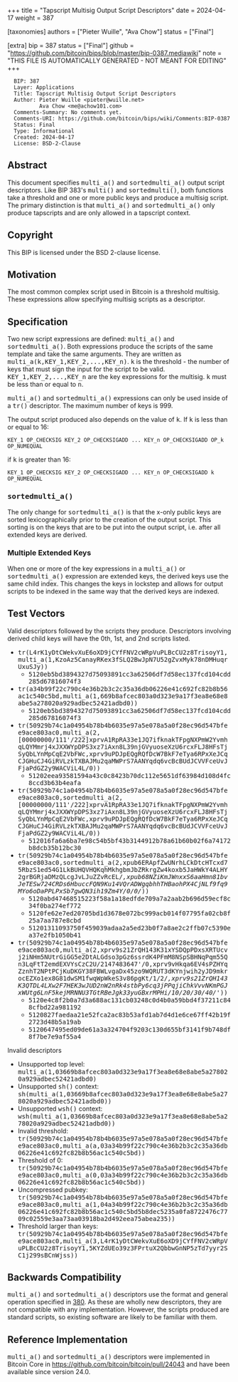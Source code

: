
+++
title = "Tapscript Multisig Output Script Descriptors"
date = 2024-04-17
weight = 387

[taxonomies]
authors = ["Pieter Wuille", "Ava Chow"]
status = ["Final"]

[extra]
bip = 387
status = ["Final"]
github = "https://github.com/bitcoin/bips/blob/master/bip-0387.mediawiki"
note = "THIS FILE IS AUTOMATICALLY GENERATED - NOT MEANT FOR EDITING"
+++

```
  BIP: 387
  Layer: Applications
  Title: Tapscript Multisig Output Script Descriptors
  Author: Pieter Wuille <pieter@wuille.net>
          Ava Chow <me@achow101.com>
  Comments-Summary: No comments yet.
  Comments-URI: https://github.com/bitcoin/bips/wiki/Comments:BIP-0387
  Status: Final
  Type: Informational
  Created: 2024-04-17
  License: BSD-2-Clause
```

<h2>Abstract</h2>


This document specifies <tt>multi_a()</tt> and <tt>sortedmulti_a()</tt> output script descriptors.
Like BIP 383's <tt>multi()</tt> and <tt>sortedmulti()</tt>, both functions take a threshold and one
or more public keys and produce a multisig script. The primary distinction is that <tt>multi_a()</tt>
and <tt>sortedmulti_a()</tt> only produce tapscripts and are only allowed in a tapscript context.

<h2>Copyright</h2>


This BIP is licensed under the BSD 2-clause license.

<h2>Motivation</h2>


The most common complex script used in Bitcoin is a threshold multisig.
These expressions allow specifying multisig scripts as a descriptor.

<h2>Specification</h2>


Two new script expressions are defined: <tt>multi_a()</tt> and <tt>sortedmulti_a()</tt>.
Both expressions produce the scripts of the same template and take the same arguments.
They are written as <tt>multi_a(k,KEY_1,KEY_2,...,KEY_n)</tt>.
<tt>k</tt> is the threshold - the number of keys that must sign the input for the script to be valid.
<tt>KEY_1,KEY_2,...,KEY_n</tt> are the key expressions for the multisig. <tt>k</tt> must be less than or equal to <tt>n</tt>.

<tt>multi_a()</tt> and <tt>sortedmulti_a()</tt> expressions can only be used inside of a <tt>tr()</tt> descriptor.
The maximum number of keys is 999.

The output script produced also depends on the value of <tt>k</tt>. If <tt>k</tt> is less than or equal to 16:
```
KEY_1 OP_CHECKSIG KEY_2 OP_CHECKSIGADD ... KEY_n OP_CHECKSIGADD OP_k OP_NUMEQUAL
```

if <tt>k</tt> is greater than 16:
```
KEY_1 OP_CHECKSIG KEY_2 OP_CHECKSIGADD ... KEY_n OP_CHECKSIGADD k OP_NUMEQUAL
```

<h3><tt>sortedmulti_a()</tt></h3>


The only change for <tt>sortedmulti_a()</tt> is that the x-only public keys are sorted lexicographically prior to the creation of the output script.
This sorting is on the keys that are to be put into the output script, i.e. after all extended keys are derived.

<h3>Multiple Extended Keys</tt></h3>


When one or more of the key expressions in a <tt>multi_a()</tt> or <tt>sortedmulti_a()</tt> expression are extended keys, the derived keys use the same child index.
This changes the keys in lockstep and allows for output scripts to be indexed in the same way that the derived keys are indexed.

<h2>Test Vectors</h2>


Valid descriptors followed by the scripts they produce. Descriptors involving derived child keys will have the 0th, 1st, and 2nd scripts listed.

*  <tt>tr(L4rK1yDtCWekvXuE6oXD9jCYfFNV2cWRpVuPLBcCU2z8TrisoyY1,multi_a(1,KzoAz5CanayRKex3fSLQ2BwJpN7U52gZvxMyk78nDMHuqrUxuSJy))</tt>
    *  <tt>5120eb5bd3894327d75093891cc3a62506df7d58ec137fcd104cdd285d67816074f3</tt>
*  <tt>tr(a34b99f22c790c4e36b2b3c2c35a36db06226e41c692fc82b8b56ac1c540c5bd,multi_a(1,669b8afcec803a0d323e9a17f3ea8e68e8abe5a278020a929adbec52421adbd0))</tt>
    *  <tt>5120eb5bd3894327d75093891cc3a62506df7d58ec137fcd104cdd285d67816074f3</tt>
*  <tt>tr(50929b74c1a04954b78b4b6035e97a5e078a5a0f28ec96d547bfee9ace803ac0,multi_a(2,[00000000/111'/222]xprvA1RpRA33e1JQ7ifknakTFpgNXPmW2YvmhqLQYMmrj4xJXXWYpDPS3xz7iAxn8L39njGVyuoseXzU6rcxFLJ8HFsTjSyQbLYnMpCqE2VbFWc,xprv9uPDJpEQgRQfDcW7BkF7eTya6RPxXeJCqCJGHuCJ4GiRVLzkTXBAJMu2qaMWPrS7AANYqdq6vcBcBUdJCVVFceUvJFjaPdGZ2y9WACViL4L/0))</tt>
    *  <tt>51202eea93581594a43c0c8423b70dc112e5651df63984d108d4fc8ccd3b63b4eafa</tt>
*  <tt>tr(50929b74c1a04954b78b4b6035e97a5e078a5a0f28ec96d547bfee9ace803ac0,sortedmulti_a(2,[00000000/111'/222]xprvA1RpRA33e1JQ7ifknakTFpgNXPmW2YvmhqLQYMmrj4xJXXWYpDPS3xz7iAxn8L39njGVyuoseXzU6rcxFLJ8HFsTjSyQbLYnMpCqE2VbFWc,xprv9uPDJpEQgRQfDcW7BkF7eTya6RPxXeJCqCJGHuCJ4GiRVLzkTXBAJMu2qaMWPrS7AANYqdq6vcBcBUdJCVVFceUvJFjaPdGZ2y9WACViL4L/0))</tt>
    *  <tt>512016fa6a6ba7e98c54b5bf43b3144912b78a61b60b02f6a74172b8dcb35b12bc30</tt>
*  <tt>tr(50929b74c1a04954b78b4b6035e97a5e078a5a0f28ec96d547bfee9ace803ac0,sortedmulti_a(2,xpub6ERApfZwUNrhLCkDtcHTcxd75RbzS1ed54G1LkBUHQVHQKqhMkhgbmJbZRkrgZw4koxb5JaHWkY4ALHY2grBGRjaDMzQLcgJvLJuZZvRcEL/*,xpub68NZiKmJWnxxS6aaHmn81bvJeTESw724CRDs6HbuccFQN9Ku14VQrADWgqbhhTHBaohPX4CjNLf9fq9MYo6oDaPPLPxSb7gwQN3ih19Zm4Y/0/0/*))</tt>
    *  <tt>5120abd47468515223f58a1a18edfde709a7a2aab2b696d59ecf8c34f0ba274ef772</tt>
    *  <tt>5120fe62e7ed20705bd1d3678e072bc999acb014f07795fa02cb8f25a7aa787e8cbd</tt>
    *  <tt>51201311093750f459039adaa2a5ed23b0f7a8ae2c2ffb07c5390ea37e2fb1050b41</tt>
*  <tt>tr(50929b74c1a04954b78b4b6035e97a5e078a5a0f28ec96d547bfee9ace803ac0,multi_a(2,xprv9s21ZrQH143K31xYSDQpPDxsXRTUcvj2iNHm5NUtrGiGG5e2DtALGdso3pGz6ssrdK4PFmM8NSpSBHNqPqm55Qn3LqFtT2emdEXVYsCzC2U/2147483647'/0,xprv9vHkqa6EV4sPZHYqZznhT2NPtPCjKuDKGY38FBWLvgaDx45zo9WQRUT3dKYnjwih2yJD9mkrocEZXo1ex8G81dwSM1fwqWpWkeS3v86pgKt/1/2/*,xprv9s21ZrQH143K3QTDL4LXw2F7HEK3wJUD2nW2nRk4stbPy6cq3jPPqjiChkVvvNKmPGJxWUtg6LnF5kejMRNNU3TGtRBeJgk33yuGBxrMPHi/10/20/30/40/*'))</tt>
    *  <tt>5120e4c8f2b0a7d3a688ac131cb03248c0d4b0a59bbd4f37211c848cfbd22a981192</tt>
    *  <tt>5120827faedaa21e52fca2ac83b53afd1ab7d4d1e6ce67ff42b19f2723d48b5a19ab</tt>
    *  <tt>5120647495ed09de61a3a324704f9203c130d655bf3141f9b748df8f7be7e9af55a4</tt>


Invalid descriptors

*  Unsupported top level: <tt>multi_a(1,03669b8afcec803a0d323e9a17f3ea8e68e8abe5a278020a929adbec52421adbd0)</tt>
*  Unsupported <tt>sh()</tt> context: <tt>sh(multi_a(1,03669b8afcec803a0d323e9a17f3ea8e68e8abe5a278020a929adbec52421adbd0))</tt>
*  Unsupported <tt>wsh()</tt> context: <tt>wsh(multi_a(1,03669b8afcec803a0d323e9a17f3ea8e68e8abe5a278020a929adbec52421adbd0))</tt>
*  Invalid threshold: <tt>tr(50929b74c1a04954b78b4b6035e97a5e078a5a0f28ec96d547bfee9ace803ac0,multi_a(a,03a34b99f22c790c4e36b2b3c2c35a36db06226e41c692fc82b8b56ac1c540c5bd))</tt>
*  Threshold of 0: <tt>tr(50929b74c1a04954b78b4b6035e97a5e078a5a0f28ec96d547bfee9ace803ac0,multi_a(0,03a34b99f22c790c4e36b2b3c2c35a36db06226e41c692fc82b8b56ac1c540c5bd))</tt>
*  Uncompressed pubkey: <tt>tr(50929b74c1a04954b78b4b6035e97a5e078a5a0f28ec96d547bfee9ace803ac0,multi_a(1,04a34b99f22c790c4e36b2b3c2c35a36db06226e41c692fc82b8b56ac1c540c5bd5b8dec5235a0fa8722476c7709c02559e3aa73aa03918ba2d492eea75abea235))</tt>
*  Threshold larger than keys: <tt>tr(50929b74c1a04954b78b4b6035e97a5e078a5a0f28ec96d547bfee9ace803ac0,multi_a(3,L4rK1yDtCWekvXuE6oXD9jCYfFNV2cWRpVuPLBcCU2z8TrisoyY1,5KYZdUEo39z3FPrtuX2QbbwGnNP5zTd7yyr2SC1j299sBCnWjss))</tt>


<h2>Backwards Compatibility</h2>


<tt>multi_a()</tt> and <tt>sortedmulti_a()</tt> descriptors use the format and general operation specified in <a href="/380" target="_blank">380</a>.
As these are wholly new descriptors, they are not compatible with any implementation.
However, the scripts produced are standard scripts, so existing software are likely to be familiar with them.

<h2>Reference Implementation</h2>


<tt>multi_a()</tt> and <tt>sortedmulti_a()</tt> descriptors were implemented in Bitcoin Core in https://github.com/bitcoin/bitcoin/pull/24043 and have been available since version 24.0.
